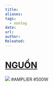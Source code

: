 ```yaml
---
title: 
aliases: 
tags:
  - nontag
date: 
url: 
author: 
Releated:
---
```



# [NGUỒN](https://tca.vn/module-tang-am-so-500w-toa-vx-050da/)

![](https://i.imgur.com/c1xvVrv.png)
#AMPLIER  #500W
